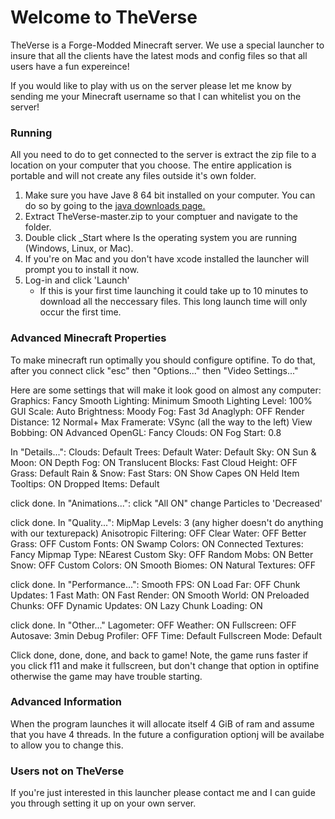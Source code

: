 # Welcome to TheVerse
TheVerse is a Forge-Modded Minecraft server. We use a special launcher to insure that all the clients have the latest mods and config files so that all users have a fun expereince!

If you would like to play with us on the server please let me know by sending me your Minecraft username so that I can whitelist you on the server!

### Running

All you need to do to get connected to the server is extract the zip file to a location on your computer that you choose. The entire application is portable and will not create any files outside it's own folder.

1. Make sure you have Jave 8 64 bit installed on your computer. You can do so by going to the [java downloads page.](https://java.com/en/download/manual.jsp)
2. Extract TheVerse-master.zip to your comptuer and navigate to the folder.
3. Double click <OS>_Start where <OS> Is the operating system you are running (Windows, Linux, or Mac).
2. If you're on Mac and you don't have xcode installed the launcher will prompt you to install it now.
3. Log-in and click 'Launch'
    * If this is your first time launching it could take up to 10 minutes to download all the neccessary files. This long launch time will only occur the first time.

### Advanced Minecraft Properties

To make minecraft run optimally you should configure optifine. To do that, after you connect click "esc" then "Options..." then "Video Settings..."

Here are some settings that will make it look good on almost any computer: Graphics: Fancy Smooth Lighting: Minimum Smooth Lighting Level: 100% GUI Scale: Auto Brightness: Moody Fog: Fast 3d Anaglyph: OFF Render Distance: 12 Normal+ Max Framerate: VSync (all the way to the left) View Bobbing: ON Advanced OpenGL: Fancy Clouds: ON Fog Start: 0.8

In "Details...": Clouds: Default Trees: Default Water: Default Sky: ON Sun & Moon: ON Depth Fog: ON Translucent Blocks: Fast Cloud Height: OFF Grass: Default Rain & Snow: Fast Stars: ON Show Capes ON Held Item Tooltips: ON Dropped Items: Default

click done. In "Animations...": click "All ON" change Particles to 'Decreased'

click done. In "Quality...": MipMap Levels: 3 (any higher doesn't do anything with our texturepack) Anisotropic Filtering: OFF Clear Water: OFF Better Grass: OFF Custom Fonts: ON Swamp Colors: ON Connected Textures: Fancy Mipmap Type: NEarest Custom Sky: OFF Random Mobs: ON Better Snow: OFF Custom Colors: ON Smooth Biomes: ON Natural Textures: OFF

click done. In "Performance...": Smooth FPS: ON Load Far: OFF Chunk Updates: 1 Fast Math: ON Fast Render: ON Smooth World: ON Preloaded Chunks: OFF Dynamic Updates: ON Lazy Chunk Loading: ON

click done. In "Other..." Lagometer: OFF Weather: ON Fullscreen: OFF Autosave: 3min Debug Profiler: OFF Time: Default Fullscreen Mode: Default

Click done, done, done, and back to game! Note, the game runs faster if you click f11 and make it fullscreen, but don't change that option in optifine otherwise the game may have trouble starting.

### Advanced Information

When the program launches it will allocate itself 4 GiB of ram and assume that you have 4 threads. In the future a configuration optionj will be availabe to allow you to change this.

### Users not on TheVerse

If you're just interested in this launcher please contact me and I can guide you through setting it up on your own server.
